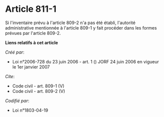 # Article 811-1

Si l'inventaire prévu à l'article 809-2 n'a pas été établi, l'autorité administrative mentionnée à l'article 809-1 y fait
procéder dans les formes prévues par l'article 809-2.

**Liens relatifs à cet article**

_Créé par_:

  - Loi n°2006-728 du 23 juin 2006 - art. 1 () JORF 24 juin 2006 en vigueur le 1er janvier 2007

_Cite_:

  - Code civil - art. 809-1 (V)
  - Code civil - art. 809-2 (V)

_Codifié par_:

  - Loi n°1803-04-19
